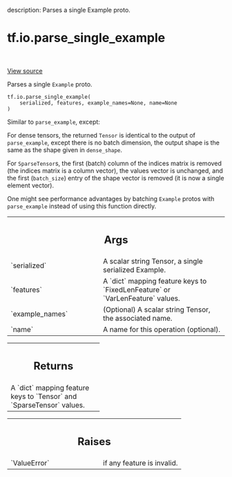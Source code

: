 description: Parses a single Example proto.

<div itemscope itemtype="http://developers.google.com/ReferenceObject">
<meta itemprop="name" content="tf.io.parse_single_example" />
<meta itemprop="path" content="Stable" />
</div>

# tf.io.parse_single_example

<!-- Insert buttons and diff -->

<table class="tfo-notebook-buttons tfo-api nocontent" align="left">

</table>

<a target="_blank" href="/code/stable/tensorflow/python/ops/parsing_ops.py">View source</a>



Parses a single `Example` proto.

<pre class="devsite-click-to-copy prettyprint lang-py tfo-signature-link">
<code>tf.io.parse_single_example(
    serialized, features, example_names=None, name=None
)
</code></pre>



<!-- Placeholder for "Used in" -->

Similar to `parse_example`, except:

For dense tensors, the returned `Tensor` is identical to the output of
`parse_example`, except there is no batch dimension, the output shape is the
same as the shape given in `dense_shape`.

For `SparseTensor`s, the first (batch) column of the indices matrix is removed
(the indices matrix is a column vector), the values vector is unchanged, and
the first (`batch_size`) entry of the shape vector is removed (it is now a
single element vector).

One might see performance advantages by batching `Example` protos with
`parse_example` instead of using this function directly.

<!-- Tabular view -->
 <table class="responsive fixed orange">
<colgroup><col width="214px"><col></colgroup>
<tr><th colspan="2"><h2 class="add-link">Args</h2></th></tr>

<tr>
<td>
`serialized`
</td>
<td>
A scalar string Tensor, a single serialized Example.
</td>
</tr><tr>
<td>
`features`
</td>
<td>
A `dict` mapping feature keys to `FixedLenFeature` or
`VarLenFeature` values.
</td>
</tr><tr>
<td>
`example_names`
</td>
<td>
(Optional) A scalar string Tensor, the associated name.
</td>
</tr><tr>
<td>
`name`
</td>
<td>
A name for this operation (optional).
</td>
</tr>
</table>



<!-- Tabular view -->
 <table class="responsive fixed orange">
<colgroup><col width="214px"><col></colgroup>
<tr><th colspan="2"><h2 class="add-link">Returns</h2></th></tr>
<tr class="alt">
<td colspan="2">
A `dict` mapping feature keys to `Tensor` and `SparseTensor` values.
</td>
</tr>

</table>



<!-- Tabular view -->
 <table class="responsive fixed orange">
<colgroup><col width="214px"><col></colgroup>
<tr><th colspan="2"><h2 class="add-link">Raises</h2></th></tr>

<tr>
<td>
`ValueError`
</td>
<td>
if any feature is invalid.
</td>
</tr>
</table>

